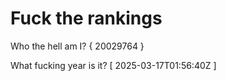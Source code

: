 # Fuck the rankings

Who the hell am I?
{ 20029764 }

What fucking year is it?
[ 2025-03-17T01:56:40Z ]
